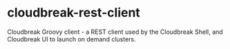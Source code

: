 cloudbreak-rest-client
======================

Cloudbreak Groovy client - a REST client used by the Cloudbreak Shell, and Cloudbreak UI to launch on demand clusters.
